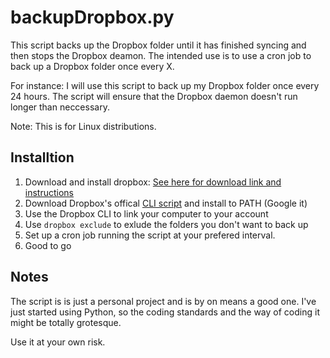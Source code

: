 # backupDropbox.py
This script backs up the Dropbox folder until it has finished syncing and then stops the Dropbox deamon. The intended use is to use a cron job to back up a Dropbox folder once every X.

For instance: I will use this script to back up my Dropbox folder once every 24 hours. The script will ensure that the Dropbox daemon doesn't run longer than neccessary.

Note: This is for Linux distributions.

## Installtion
1. Download and install dropbox: [See here for download link and instructions](https://www.dropbox.com/install?os=ln)
2. Download Dropbox's offical [CLI script](https://www.dropbox.com/download?dl=packages/dropbox.py) and install to PATH (Google it)
3. Use the Dropbox CLI to link your computer to your account
4. Use `dropbox exclude` to exlude the folders you don't want to back up
5. Set up a cron job running the script at your prefered interval.
6. Good to go

## Notes
The script is is just a personal project and is by on means a good one. I've just started using Python, so the coding standards and the way of coding it might be totally grotesque.

Use it at your own risk.
